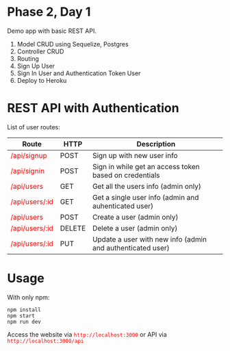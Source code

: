 # Phase 2, Day 1
Demo app with basic REST API.
1. Model CRUD using Sequelize, Postgres
2. Controller CRUD
3. Routing
4. Sign Up User
5. Sign In User and Authentication Token User
6. Deploy to Heroku


# REST API with Authentication
List of user routes:

Route                                   | HTTP   | Description
----------------------------------------|--------|---------------------------------------
<font color="red">/api/signup</font>     | POST   | Sign up with new user info
<font color="red">/api/signin</font>     | POST   | Sign in while get an access token based on credentials
<font color="red">/api/users</font>     | GET    | Get all the users info (admin only)
<font color="red">/api/users/:id</font> | GET    | Get a single user info (admin and auhenticated user)
<font color="red">/api/users</font>     | POST   | Create a user (admin only)
<font color="red">/api/users/:id</font> | DELETE | Delete a user (admin only)
<font color="red">/api/users/:id</font> | PUT    | Update a user with new info (admin and authenticated user)

# Usage
With only npm:

```
npm install
npm start
npm run dev
```

Access the website via <font color="red">```http://localhost:3000```</font> or API via <font color="red">```http://localhost:3000/api```</font>